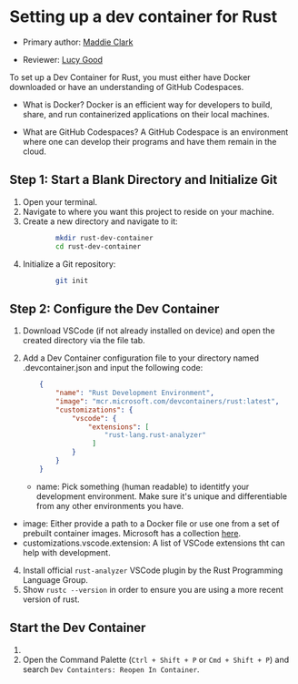 # Setting up a dev container for Rust

* Primary author: [Maddie Clark](https://github.com/mbclark37)

* Reviewer: [Lucy Good](https://github.com/lucykgood)

To set up a Dev Container for Rust, you must either have Docker downloaded or have an understanding of GitHub Codespaces.

* What is Docker?
Docker is an efficient way for developers to build, share, and run containerized applications on their local machines.

* What are GitHub Codespaces?
A GitHub Codespace is an environment where one can develop their programs and have them remain in the cloud.
## Step 1: Start a Blank Directory and Initialize Git
1. Open your terminal.
2. Navigate to where you want this project to reside on your machine.
3. Create a new directory and navigate to it:
    ``` bash title="direcory-setup.bash"    
            mkdir rust-dev-container
            cd rust-dev-container  
    ```
4. Initialize a Git repository:
    ``` bash title="git-init.bash"
            git init
    ```

## Step 2: Configure the Dev Container
1. Download VSCode (if not already installed on device) and open the created directory via the file tab.
3. Add a Dev Container configuration file to your directory named .devcontainer.json and input the following code:

    ```json title="dev-setup.json"
        {
            "name": "Rust Development Environment",
            "image": "mcr.microsoft.com/devcontainers/rust:latest",
            "customizations": {
                "vscode": {
                    "extensions": [
                        "rust-lang.rust-analyzer"
                     ]
                }
            }
        }
    ```

    *  name: Pick something (human readable) to identitfy your development environment. Make sure it's unique and differentiable from any other environments you have.
  * image: Either provide a path to a Docker file or use one from a set of prebuilt container images. Microsoft has a collection [here](https://hub.docker.com/r/microsoft/vscode-devcontainers).
  * customizations.vscode.extension: A list of VSCode extensions tht can help with development.

4. Install official ```rust-analyzer``` VSCode plugin by the Rust Programming Language Group.
5. Show ```rustc --version``` in order to ensure you are using a more recent version of rust.

## Start the Dev Container
1. 
2. Open the Command Palette (`Ctrl + Shift + P` or `Cmd + Shift + P`) and search `Dev Containters: Reopen In Container`.


